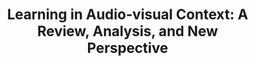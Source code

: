 ---
title: "Learning in Audio-visual Context: A Review, Analysis, and New Perspective"  
authors:
 - Yake Wei
 - Di Hu
 - Yapeng Tian
 - Xuelong Li
publication_types: ["1"]
publication: arXiv 2208.09579
publication_types_name: Preprint 
url_pdf: https://arxiv.org/abs/2208.09579
url_project: https://gewu-lab.github.io/audio-visual-learning/
topic_types: ["1"]
topic_types_name: Audio-Visual Learning
rating : 2022_08_25
---
